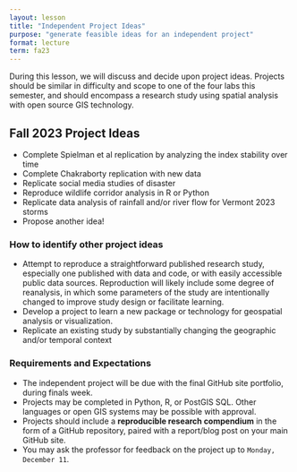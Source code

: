 ```yaml
---
layout: lesson
title: "Independent Project Ideas"
purpose: "generate feasible ideas for an independent project"
format: lecture
term: fa23
---
```


During this lesson, we will discuss and decide upon project ideas. Projects should be similar in difficulty and scope to one of the four labs this semester, and should encompass a research study using spatial analysis with open source GIS technology.

## Fall 2023 Project Ideas

- Complete Spielman et al replication by analyzing the index stability over time
- Complete Chakraborty replication with new data
- Replicate social media studies of disaster
- Reproduce wildlife corridor analysis in R or Python
- Replicate data analysis of rainfall and/or river flow for Vermont 2023 storms
- Propose another idea!

### How to identify other project ideas

- Attempt to reproduce a straightforward published research study, especially one published with data and code, or with easily accessible public data sources. Reproduction will likely include some degree of reanalysis, in which some parameters of the study are intentionally changed to improve study design or facilitate learning.
- Develop a project to learn a new package or technology for geospatial analysis or visualization.
- Replicate an existing study by substantially changing the geographic and/or temporal context

### Requirements and Expectations

- The independent project will be due with the final GitHub site portfolio, during finals week.
- Projects may be completed in Python, R, or PostGIS SQL. Other languages or open GIS systems may be possible with approval.
- Projects should include a **reproducible research compendium** in the form of a GitHub repository, paired with a report/blog post on your main GitHub site.
- You may ask the professor for feedback on the project up to `Monday, December 11`.
